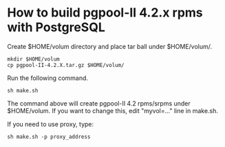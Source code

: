 How to build pgpool-II 4.2.x rpms with PostgreSQL
==================

Create $HOME/volum directory and place tar ball under $HOME/volum/.
```
mkdir $HOME/volum
cp pgpool-II-4.2.X.tar.gz $HOME/volum/
```

Run the following command.
```
sh make.sh
```
The command above will create pgpool-II 4.2 rpms/srpms under $HOME/volum.
If you want to change this, edit "myvol=..." line in make.sh.

If you need to use proxy, type:

```
sh make.sh -p proxy_address
```

